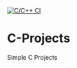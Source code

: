 [![C/C++ CI](https://github.com/Pavanbk7/C-Projects/actions/workflows/c-cpp.yml/badge.svg?branch=main)](https://github.com/Pavanbk7/C-Projects/actions/workflows/c-cpp.yml)

# C-Projects
Simple C Projects
